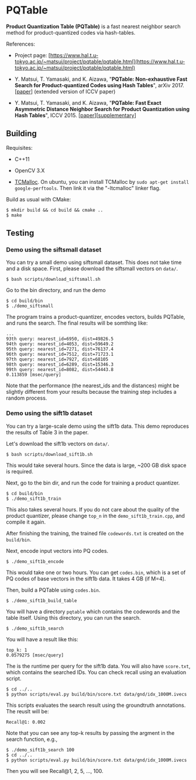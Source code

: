 # PQTable

**Product Quantization Table (PQTable)** is a fast nearest neighbor search method for product-quantized codes via hash-tables.

References:

- Project page: [https://www.hal.t.u-tokyo.ac.jp/~matsui/project/pqtable/pqtable.html](https://www.hal.t.u-tokyo.ac.jp/~matsui/project/pqtable/pqtable.html)

- Y. Matsui, T. Yamasaki, and K. Aizawa, "**PQTable: Non-exhaustive Fast Search for Product-quantized Codes using Hash Tables**", arXiv 2017. [[paper](XXX)] (extended version of ICCV paper)

- Y. Matsui, T. Yamasaki, and K. Aizawa, "**PQTable: Fast Exact Asymmetric Distance Neighbor Search for Product Quantization using Hash Tables**", ICCV 2015. [[paper](https://www.hal.t.u-tokyo.ac.jp/~matsui/project/pqtable/doc/iccv2015.pdf)][[supplementary](https://www.hal.t.u-tokyo.ac.jp/~matsui/project/pqtable/doc/supplementary.pdf)]


## Building

Requisites:

* C++11

* OpenCV 3.X

* [TCMalloc](http://goog-perftools.sourceforge.net/doc/tcmalloc.html). On ubuntu, you can install TCMalloc by `sudo apt-get install google-perftools`. Then link it via the "-ltcmalloc" linker flag.

Build as usual with CMake:
```
$ mkdir build && cd build && cmake ..
$ make 
```

## Testing
### Demo using the siftsmall dataset
You can try a small demo using siftsmall dataset. This does not take time and a disk space.
First, please download the siftsmall vectors on `data/`.
```
$ bash scripts/download_siftsmall.sh 
```
Go to the bin directory, and run the demo
```
$ cd build/bin
$ ./demo_siftsmall
```
The program trains a product-quantizer, encodes vectors, builds PQTable, and runs the search. The final results will be somthing like:
```
...
93th query: nearest_id=6950, dist=49826.5
94th query: nearest_id=4053, dist=59649.2
95th query: nearest_id=7271, dist=76137.4
96th query: nearest_id=7512, dist=71723.1
97th query: nearest_id=7927, dist=68105
98th query: nearest_id=6289, dist=15346.3
99th query: nearest_id=8082, dist=54443.8
0.113859 [msec/query]
```
Note that the performance (the nearest_ids and the distances) might be slightly different from your results because the training step includes a random process.



### Demo using the sift1b dataset
You can try a large-scale demo using the sift1b data. This demo reproduces the results of Table 3 in the paper.

Let's download the sift1b vectors on `data/`.
```
$ bash scripts/download_sift1b.sh 
```
This would take several hours. Since the data is large, ~200 GB disk space is required.

Next, go to the bin dir, and run the code for training a product quantizer.
```
$ cd build/bin
$ ./demo_sift1b_train
```
This also takes several hours. If you do not care about the quality of the product quantizer, please change `top_n` in the `demo_sift1b_train.cpp`, and compile it again.

After finishing the training, the trained file `codewords.txt` is created on the `build/bin`. 

Next, encode input vectors into PQ codes.
```
$ ./demo_sift1b_encode
```
This would take one or two hours. You can get `codes.bin`, which is a set of PQ codes of base vectors in the sift1b data. It takes 4 GB (if M=4).

Then, build a PQTable using `codes.bin`.
```
$ ./demo_sift1b_build_table
```
You will have a directory `pqtable` which contains the codewords and the table itself. Using this directory, you can run the search.
```
$ ./demo_sift1b_search
```
You will have a result like this:
```
top_k: 1
0.0579275 [msec/query] 
```
The is the runtime per query for the sift1b data. You will also have `score.txt`, which contains the searched IDs. You can check recall using an evaluation script.
```
$ cd ../..
$ python scripts/eval.py build/bin/score.txt data/gnd/idx_1000M.ivecs
```
This scripts evaluates the search result using the groundtruth annotations.
The reuslt will be:
```
Recall@1: 0.002
```
Note that you can see any top-k results by passing the argment in the search function, e.g.,
```
$ ./demo_sift1b_search 100
$ cd ../..
$ python scripts/eval.py build/bin/score.txt data/gnd/idx_1000M.ivecs
```
Then you will see Recall@1, 2, 5, ..., 100.





 